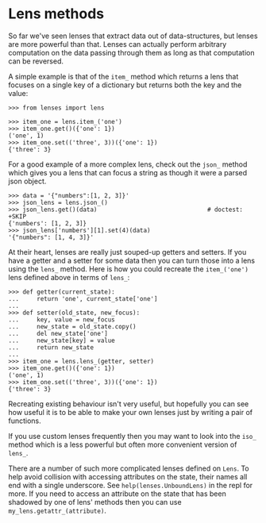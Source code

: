 # Lens methods

So far we've seen lenses that extract data out of data-structures, but
lenses are more powerful than that. Lenses can actually perform
arbitrary computation on the data passing through them as long as that
computation can be reversed.

A simple example is that of the `item_` method which returns a lens that
focuses on a single key of a dictionary but returns both the key and the
value:

	>>> from lenses import lens

	>>> item_one = lens.item_('one')
	>>> item_one.get()({'one': 1})
	('one', 1)
	>>> item_one.set(('three', 3))({'one': 1})
	{'three': 3}

For a good example of a more complex lens, check out the `json_` method
which gives you a lens that can focus a string as though it were a parsed
json object.

	>>> data = '{"numbers":[1, 2, 3]}'
	>>> json_lens = lens.json_()
	>>> json_lens.get()(data)                               # doctest: +SKIP
	{'numbers': [1, 2, 3]}
	>>> json_lens['numbers'][1].set(4)(data)
	'{"numbers": [1, 4, 3]}'

At their heart, lenses are really just souped-up getters and setters. If
you have a getter and a setter for some data then you can turn those
into a lens using the `lens_` method. Here is how you could
recreate the `item_('one')` lens defined above in terms of
`lens_`:

	>>> def getter(current_state):
	...     return 'one', current_state['one']
	...
	>>> def setter(old_state, new_focus):
	...     key, value = new_focus
	...     new_state = old_state.copy()
	...     del new_state['one']
	...     new_state[key] = value
	...     return new_state
	...
	>>> item_one = lens.lens_(getter, setter)
	>>> item_one.get()({'one': 1})
	('one', 1)
	>>> item_one.set(('three', 3))({'one': 1})
	{'three': 3}

Recreating existing behaviour isn't very useful, but hopefully you can
see how useful it is to be able to make your own lenses just by writing
a pair of functions.

If you use custom lenses frequently then you may want to look into the
`iso_` method which is a less powerful but often more convenient version
of `lens_`.

There are a number of such more complicated lenses defined on `Lens`. To
help avoid collision with accessing attributes on the state, their names
all end with a single underscore. See `help(lenses.UnboundLens)` in
the repl for more. If you need to access an attribute on the state
that has been shadowed by one of lens' methods then you can use
`my_lens.getattr_(attribute)`.
